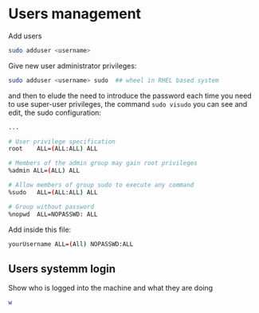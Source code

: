 # Users management

Add users

```sh
sudo adduser <username> 
```

Give new user administrator privileges:

``` sh
sudo adduser <username> sudo  ## wheel in RHEL based system
```
and then to elude the need to introduce the password each time you need to use super-user privileges, the command ```sudo visudo``` you can see and edit, the sudo configuration:

```sh
...

# User privilege specification
root    ALL=(ALL:ALL) ALL

# Members of the admin group may gain root privileges
%admin ALL=(ALL) ALL

# Allow members of group sudo to execute any command
%sudo   ALL=(ALL:ALL) ALL

# Group without password
%nopwd  ALL=NOPASSWD: ALL
```

Add inside this file:

```sh 
yourUsername ALL=(All) NOPASSWD:ALL
```

## Users systemm login

Show who is logged into the machine and what they are doing
```sh
w
``` 
<!--  Script to show the footer   -->
<html>
<script
    src="https://code.jquery.com/jquery-3.3.1.js"
    integrity="sha256-2Kok7MbOyxpgUVvAk/HJ2jigOSYS2auK4Pfzbm7uH60="
    crossorigin="anonymous">
</script>
<script>
$(function(){
  $("#footer").load("../footers/footer_first_level_depth.html");
});
</script>
<body>
<div id="footer"></div>
</body>
</html>
